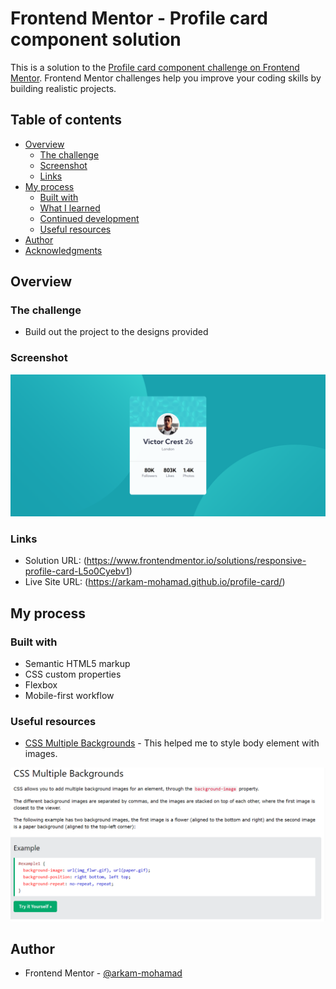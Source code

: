 # Frontend Mentor - Profile card component solution

This is a solution to the [Profile card component challenge on Frontend Mentor](https://www.frontendmentor.io/challenges/profile-card-component-cfArpWshJ). Frontend Mentor challenges help you improve your coding skills by building realistic projects. 

## Table of contents

- [Overview](#overview)
  - [The challenge](#the-challenge)
  - [Screenshot](#screenshot)
  - [Links](#links)
- [My process](#my-process)
  - [Built with](#built-with)
  - [What I learned](#what-i-learned)
  - [Continued development](#continued-development)
  - [Useful resources](#useful-resources)
- [Author](#author)
- [Acknowledgments](#acknowledgments)

## Overview

### The challenge

- Build out the project to the designs provided

### Screenshot

![](./site_screenshot.png)

### Links

- Solution URL: (https://www.frontendmentor.io/solutions/responsive-profile-card-L5o0Cyebv1)
- Live Site URL: (https://arkam-mohamad.github.io/profile-card/)

## My process

### Built with

- Semantic HTML5 markup
- CSS custom properties
- Flexbox
- Mobile-first workflow

### Useful resources

- [CSS Multiple Backgrounds](https://www.w3schools.com/css/css3_backgrounds.asp) - This helped me to style body element with images.

![](./Capture.PNG)


## Author

- Frontend Mentor - [@arkam-mohamad](https://www.frontendmentor.io/profile/arkam-mohamad)
